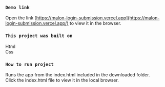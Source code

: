 ### `Demo link`
Open the link [https://malon-login-submission.vercel.app](https://malon-login-submission.vercel.app/) to view it in the browser.


### `This project was built on`
Html\
Css


### `How to run project`
Runs the app from the index.html included in the downloaded folder.\
Click the index.html file to view it in the local browser.
